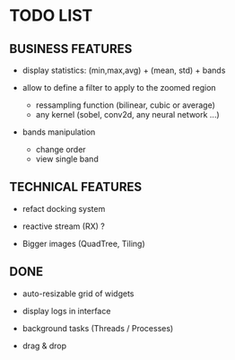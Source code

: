 # TODO LIST

## BUSINESS FEATURES

- display statistics: (min,max,avg) + (mean, std) + bands

- allow to define a filter to apply to the zoomed region
    - ressampling function (bilinear, cubic or average)
    - any kernel (sobel, conv2d, any neural network ...)

- bands manipulation
  - change order
  - view single band

## TECHNICAL FEATURES

- refact docking system

- reactive stream (RX) ?
- Bigger images (QuadTree, Tiling)

## DONE

- auto-resizable grid of widgets
  
- display logs in interface

- background tasks (Threads / Processes)
- drag & drop